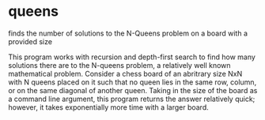# queens
finds the number of solutions to the N-Queens problem on a board with a provided size

This program works with recursion and depth-first search to find how many solutions there are to the N-queens problem, a relatively well known mathematical problem.  Consider a chess board of an abritrary size NxN with N queens placed on it such that no queen lies in the same row, column, or on the same diagonal of another queen.  Taking in the size of the board as a command line argument, this program returns the answer relatively quick; however, it takes exponentially more time with a larger board.

